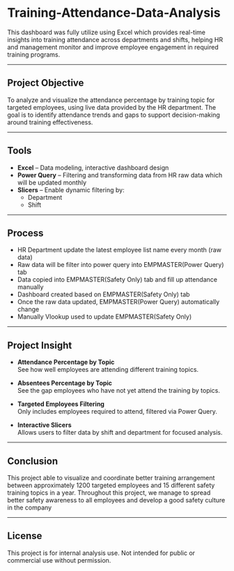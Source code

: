 # Training-Attendance-Data-Analysis
This dashboard was fully utilize using Excel which provides real-time insights into training attendance across departments and shifts, helping HR and management monitor and improve employee engagement in required training programs.

---

## Project Objective

To analyze and visualize the attendance percentage by training topic for targeted employees, using live data provided by the HR department. The goal is to identify attendance trends and gaps to support decision-making around training effectiveness.

---

## Tools

- **Excel** – Data modeling, interactive dashboard design
- **Power Query** – Filtering and transforming data from HR raw data which will be updated monthly
- **Slicers** – Enable dynamic filtering by:
  - Department
  - Shift

---

## Process
- HR Department update the latest employee list name every month (raw data)
- Raw data will be filter into power query into EMPMASTER(Power Query) tab
- Data copied into EMPMASTER(Safety Only) tab and fill up attendance manually
- Dashboard created based on EMPMASTER(Safety Only) tab
- Once the raw data updated, EMPMASTER(Power Query) automatically change
- Manually Vlookup used to update EMPMASTER(Safety Only)

---

## Project Insight

- **Attendance Percentage by Topic**  
  See how well employees are attending different training topics.

- **Absentees Percentage by Topic**  
  See the gap employees who have not yet attend the training by topics.

- **Targeted Employees Filtering**  
  Only includes employees required to attend, filtered via Power Query.

- **Interactive Slicers**  
  Allows users to filter data by shift and department for focused analysis.

---

## Conclusion

This project able to visualize and coordinate better training arrangement between approximately 1200 targeted employees and 15 different safety training topics in a year. Throughout this project, we manage to spread better safety awareness to all employees and develop a good safety culture in the company

---

## License

This project is for internal analysis use. Not intended for public or commercial use without permission.

